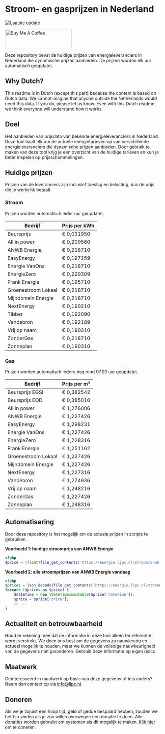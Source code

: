 # Stroom- en gasprijzen in Nederland

![Laatste update](https://img.shields.io/badge/laatste%20update-2024--08--10%2008%3A00%20CET-brightgreen)

<a href="https://www.buymeacoffee.com/Lars-" target="_blank"><img src="https://cdn.buymeacoffee.com/buttons/v2/default-orange.png" alt="Buy Me A Coffee" height="60" style="height: 60px !important;width: 217px !important;" ></a>

Deze repository bevat de huidige prijzen van energieleveranciers in Nederland die dynamische prijzen aanbieden. De prijzen worden elk uur automatisch geüpdatet.

## Why Dutch?

This readme is in Dutch (except this part) because the content is based on Dutch data. We cannot imagine that anyone outside the Netherlands would need this data. If you do, please let us know. Even with this Dutch readme, we think
everyone will understand how it works.

## Doel

Het aanbieden van prijsdata van bekende energieleveranciers in Nederland. Deze tool haalt elk uur de actuele energietarieven op van verschillende energieleveranciers die dynamische prijzen aanbieden. Door gebruik te maken van deze tool
krijg je een overzicht van de huidige tarieven en kun je beter inspelen op prijsschommelingen.

## Huidige prijzen

Prijzen van de leveranciers zijn inclusief toeslag en belasting, dus de prijs die je werkelijk betaalt.

### Stroom

Prijzen worden automatisch ieder uur geüpdatet.

 Bedrijf | Prijs per kWh 
---------|---------------
Beursprijs | € 0,031950
All in power | € 0,200560
ANWB Energie | € 0,218710
EasyEnergy | € 0,197159
Energie VanOns | € 0,218710
EnergieZero | € 0,220309
Frank Energie | € 0,195710
Groenestroom Lokaal | € 0,218710
Mijndomein Energie | € 0,218710
NextEnergy | € 0,190210
Tibber | € 0,192090
Vandebron | € 0,192189
Vrij op naam | € 0,190310
ZonderGas | € 0,218710
Zonneplan | € 0,190310


### Gas

Prijzen worden automatisch iedere dag rond 07.00 uur geüpdatet.

 Bedrijf | Prijs per m³ 
---------|--------------
Beursprijs EGSI | € 0,382542
Beursprijs EOD | € 0,385010
All in power | € 1,276006
ANWB Energie | € 1,227426
EasyEnergy | € 1,298231
Energie VanOns | € 1,227426
EnergieZero | € 1,228316
Frank Energie | € 1,251162
Groenestroom Lokaal | € 1,227426
Mijndomein Energie | € 1,227426
NextEnergy | € 1,227316
Vandebron | € 1,274936
Vrij op naam | € 1,248216
ZonderGas | € 1,227426
Zonneplan | € 1,248316


## Automatisering

Door deze repository is het mogelijk om de actuele prijzen in scripts te gebruiken.

**Voorbeeld 1: huidige stroomprijs van ANWB Energie**

```php
<?php
$price = (float)file_get_contents('https://energie.ljpc.nl/stroom/anwb-energie-nu.txt');

```

**Voorbeeld 2: alle stroomprijzen van ANWB Energie vandaag**

```php
<?php
$prices = json_decode(file_get_contents('https://energie.ljpc.nl/stroom/all-in-power-vandaag.json'),true);
foreach ($prices as $price) {
    $dateTime = new \DateTimeImmutable($price['datetime']);
    $price = $price['price'];
    // ...
}
```

## Actualiteit en betrouwbaarheid

Houd er rekening mee dat de informatie in deze tool alleen ter referentie wordt verstrekt. We doen ons best om de gegevens zo nauwkeurig en actueel mogelijk te houden, maar we kunnen de volledige nauwkeurigheid van de gegevens niet
garanderen. Gebruik deze informatie op eigen risico.

## Maatwerk

Geïnteresseerd in maatwerk op basis van deze gegevens of iets anders? Neem dan contact op
via [info@ljpc.nl](mailto:info@ljpc.nl?subject=Energie%20prijzen).

## Doneren

Als we je zojuist een hoop tijd, geld of gedoe bespaard hebben, zouden we het fijn vinden als je zou willen overwegen een
donatie te doen. Alle donaties worden gebruikt om systemen als dit mogelijk te
maken. [Klik hier](https://www.buymeacoffee.com/Lars-) om te doneren.
